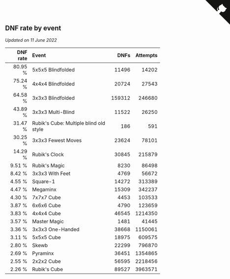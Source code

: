 ## DNF rate by event

*Updated on 11 June 2022*

| DNF rate | Event | DNFs | Attempts |
| ---: | :--- | ---: | ---: |
| 80.95 % | 5x5x5 Blindfolded | 11496 | 14202 |
| 75.24 % | 4x4x4 Blindfolded | 20724 | 27543 |
| 64.58 % | 3x3x3 Blindfolded | 159312 | 246680 |
| 43.89 % | 3x3x3 Multi-Blind | 11522 | 26250 |
| 31.47 % | Rubik's Cube: Multiple blind old style | 186 | 591 |
| 30.25 % | 3x3x3 Fewest Moves | 23624 | 78101 |
| 14.29 % | Rubik's Clock | 30845 | 215879 |
| 9.51 % | Rubik's Magic | 8230 | 86498 |
| 8.42 % | 3x3x3 With Feet | 4769 | 56672 |
| 4.55 % | Square-1 | 14272 | 313389 |
| 4.47 % | Megaminx | 15309 | 342237 |
| 4.30 % | 7x7x7 Cube | 4453 | 103533 |
| 3.87 % | 6x6x6 Cube | 4790 | 123659 |
| 3.83 % | 4x4x4 Cube | 46545 | 1214350 |
| 3.57 % | Master Magic | 1481 | 41445 |
| 3.36 % | 3x3x3 One-Handed | 38668 | 1150061 |
| 3.11 % | 5x5x5 Cube | 18975 | 609575 |
| 2.80 % | Skewb | 22299 | 796870 |
| 2.69 % | Pyraminx | 36451 | 1354865 |
| 2.55 % | 2x2x2 Cube | 56595 | 2218456 |
| 2.26 % | Rubik's Cube | 89527 | 3963571 |


<a href="https://github.com/JustinTimeCuber/wca_statistics" class="github-corner" aria-label="View source on Github"><svg width="80" height="80" viewBox="0 0 250 250" style="fill:#151513; color:#fff; position: absolute; top: 0; border: 0; right: 0;" aria-hidden="true"><path d="M0,0 L115,115 L130,115 L142,142 L250,250 L250,0 Z"></path><path d="M128.3,109.0 C113.8,99.7 119.0,89.6 119.0,89.6 C122.0,82.7 120.5,78.6 120.5,78.6 C119.2,72.0 123.4,76.3 123.4,76.3 C127.3,80.9 125.5,87.3 125.5,87.3 C122.9,97.6 130.6,101.9 134.4,103.2" fill="currentColor" style="transform-origin: 130px 106px;" class="octo-arm"></path><path d="M115.0,115.0 C114.9,115.1 118.7,116.5 119.8,115.4 L133.7,101.6 C136.9,99.2 139.9,98.4 142.2,98.6 C133.8,88.0 127.5,74.4 143.8,58.0 C148.5,53.4 154.0,51.2 159.7,51.0 C160.3,49.4 163.2,43.6 171.4,40.1 C171.4,40.1 176.1,42.5 178.8,56.2 C183.1,58.6 187.2,61.8 190.9,65.4 C194.5,69.0 197.7,73.2 200.1,77.6 C213.8,80.2 216.3,84.9 216.3,84.9 C212.7,93.1 206.9,96.0 205.4,96.6 C205.1,102.4 203.0,107.8 198.3,112.5 C181.9,128.9 168.3,122.5 157.7,114.1 C157.9,116.9 156.7,120.9 152.7,124.9 L141.0,136.5 C139.8,137.7 141.6,141.9 141.8,141.8 Z" fill="currentColor" class="octo-body"></path></svg></a><style>.github-corner:hover .octo-arm{animation:octocat-wave 560ms ease-in-out}@keyframes octocat-wave{0%,100%{transform:rotate(0)}20%,60%{transform:rotate(-25deg)}40%,80%{transform:rotate(10deg)}}@media (max-width:500px){.github-corner:hover .octo-arm{animation:none}.github-corner .octo-arm{animation:octocat-wave 560ms ease-in-out}}</style>

